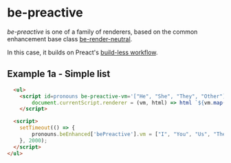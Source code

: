 # be-preactive

*be-preactive* is one of a family of renderers, based on the common enhancement base class [be-render-neutral](https://github.com/bahrus/be-render-neutral).

In this case, it builds on Preact's [build-less workflow](https://preactjs.com/guide/v10/no-build-workflows).

## Example 1a - Simple list

```html
  <ul>
    <script id=pronouns be-preactive-vm='["He", "She", "They", "Other"]'>
        document.currentScript.renderer = (vm, html) => html `${vm.map(i => html`<li>${i}</li>`)}`;
    </script>

  <script>
    setTimeout(() => {
        pronouns.beEnhanced['bePreactive'].vm = ["I", "You", "Us", "Them"]
    }, 2000);
  </script>
</ul>
```